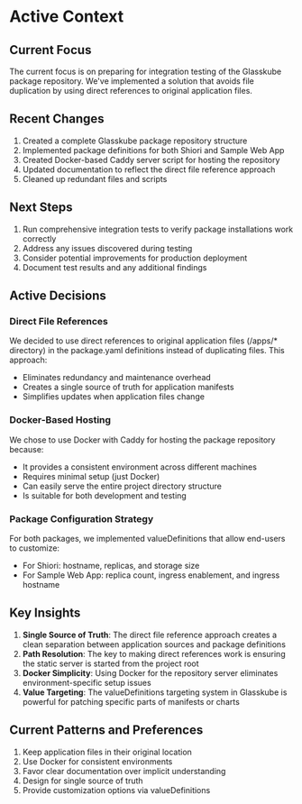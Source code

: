 # Active Context

## Current Focus
The current focus is on preparing for integration testing of the Glasskube package repository. We've implemented a solution that avoids file duplication by using direct references to original application files.

## Recent Changes
1. Created a complete Glasskube package repository structure
2. Implemented package definitions for both Shiori and Sample Web App
3. Created Docker-based Caddy server script for hosting the repository
4. Updated documentation to reflect the direct file reference approach
5. Cleaned up redundant files and scripts

## Next Steps
1. Run comprehensive integration tests to verify package installations work correctly
2. Address any issues discovered during testing
3. Consider potential improvements for production deployment
4. Document test results and any additional findings

## Active Decisions

### Direct File References
We decided to use direct references to original application files (/apps/* directory) in the package.yaml definitions instead of duplicating files. This approach:
- Eliminates redundancy and maintenance overhead
- Creates a single source of truth for application manifests
- Simplifies updates when application files change

### Docker-Based Hosting
We chose to use Docker with Caddy for hosting the package repository because:
- It provides a consistent environment across different machines
- Requires minimal setup (just Docker)
- Can easily serve the entire project directory structure
- Is suitable for both development and testing

### Package Configuration Strategy
For both packages, we implemented valueDefinitions that allow end-users to customize:
- For Shiori: hostname, replicas, and storage size
- For Sample Web App: replica count, ingress enablement, and ingress hostname

## Key Insights
1. **Single Source of Truth**: The direct file reference approach creates a clean separation between application sources and package definitions
2. **Path Resolution**: The key to making direct references work is ensuring the static server is started from the project root
3. **Docker Simplicity**: Using Docker for the repository server eliminates environment-specific setup issues
4. **Value Targeting**: The valueDefinitions targeting system in Glasskube is powerful for patching specific parts of manifests or charts

## Current Patterns and Preferences
1. Keep application files in their original location
2. Use Docker for consistent environments
3. Favor clear documentation over implicit understanding
4. Design for single source of truth
5. Provide customization options via valueDefinitions
